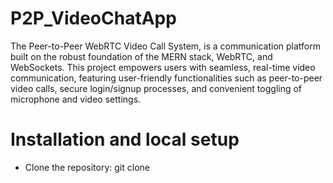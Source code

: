 # P2P_VideoChatApp
The Peer-to-Peer WebRTC Video Call System, is a communication platform built on the robust foundation of the MERN stack, WebRTC, and WebSockets. 
This project empowers users with seamless, real-time video communication, featuring user-friendly functionalities such as peer-to-peer video calls, secure login/signup processes, and 
convenient toggling of microphone and video settings.

# Installation and local setup
* Clone the repository: git clone 

